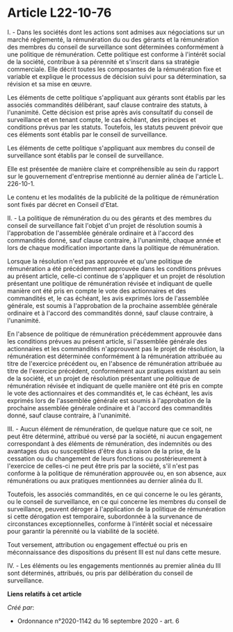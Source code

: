 # Article L22-10-76

I. - Dans les sociétés dont les actions sont admises aux négociations sur un marché réglementé, la rémunération du ou des
gérants et la rémunération des membres du conseil de surveillance sont déterminées conformément à une politique de
rémunération. Cette politique est conforme à l'intérêt social de la société, contribue à sa pérennité et s'inscrit dans sa
stratégie commerciale. Elle décrit toutes les composantes de la rémunération fixe et variable et explique le processus de
décision suivi pour sa détermination, sa révision et sa mise en œuvre.

Les éléments de cette politique s'appliquant aux gérants sont établis par les associés commandités délibérant, sauf clause
contraire des statuts, à l'unanimité. Cette décision est prise après avis consultatif du conseil de surveillance et en tenant
compte, le cas échéant, des principes et conditions prévus par les statuts. Toutefois, les statuts peuvent prévoir que ces
éléments sont établis par le conseil de surveillance.

Les éléments de cette politique s'appliquant aux membres du conseil de surveillance sont établis par le conseil de
surveillance.

Elle est présentée de manière claire et compréhensible au sein du rapport sur le gouvernement d'entreprise mentionné au
dernier alinéa de l'article L. 226-10-1.

Le contenu et les modalités de la publicité de la politique de rémunération sont fixés par décret en Conseil d'Etat.

II. - La politique de rémunération du ou des gérants et des membres du conseil de surveillance fait l'objet d'un projet de
résolution soumis à l'approbation de l'assemblée générale ordinaire et à l'accord des commandités donné, sauf clause
contraire, à l'unanimité, chaque année et lors de chaque modification importante dans la politique de rémunération.

Lorsque la résolution n'est pas approuvée et qu'une politique de rémunération a été précédemment approuvée dans les
conditions prévues au présent article, celle-ci continue de s'appliquer et un projet de résolution présentant une politique
de rémunération révisée et indiquant de quelle manière ont été pris en compte le vote des actionnaires et des commandités et,
le cas échéant, les avis exprimés lors de l'assemblée générale, est soumis à l'approbation de la prochaine assemblée générale
ordinaire et à l'accord des commandités donné, sauf clause contraire, à l'unanimité.

En l'absence de politique de rémunération précédemment approuvée dans les conditions prévues au présent article, si
l'assemblée générale des actionnaires et les commandités n'approuvent pas le projet de résolution, la rémunération est
déterminée conformément à la rémunération attribuée au titre de l'exercice précédent ou, en l'absence de rémunération
attribuée au titre de l'exercice précédent, conformément aux pratiques existant au sein de la société, et un projet de
résolution présentant une politique de rémunération révisée et indiquant de quelle manière ont été pris en compte le vote des
actionnaires et des commandités et, le cas échéant, les avis exprimés lors de l'assemblée générale est soumis à l'approbation
de la prochaine assemblée générale ordinaire et à l'accord des commandités donné, sauf clause contraire, à l'unanimité.

III. - Aucun élément de rémunération, de quelque nature que ce soit, ne peut être déterminé, attribué ou versé par la
société, ni aucun engagement correspondant à des éléments de rémunération, des indemnités ou des avantages dus ou
susceptibles d'être dus à raison de la prise, de la cessation ou du changement de leurs fonctions ou postérieurement à
l'exercice de celles-ci ne peut être pris par la société, s'il n'est pas conforme à la politique de rémunération approuvée
ou, en son absence, aux rémunérations ou aux pratiques mentionnées au dernier alinéa du II.

Toutefois, les associés commandités, en ce qui concerne le ou les gérants, ou le conseil de surveillance, en ce qui concerne
les membres du conseil de surveillance, peuvent déroger à l'application de la politique de rémunération si cette dérogation
est temporaire, subordonnée à la survenance de circonstances exceptionnelles, conforme à l'intérêt social et nécessaire pour
garantir la pérennité ou la viabilité de la société.

Tout versement, attribution ou engagement effectué ou pris en méconnaissance des dispositions du présent III est nul dans
cette mesure.

IV. - Les éléments ou les engagements mentionnés au premier alinéa du III sont déterminés, attribués, ou pris par
délibération du conseil de surveillance.

**Liens relatifs à cet article**

_Créé par_:

  - Ordonnance n°2020-1142 du 16 septembre 2020 - art. 6
